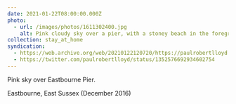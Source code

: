 ```yaml
---
date: 2021-01-22T08:00:00.000Z
photo:
  - url: /images/photos/1611302400.jpg
    alt: Pink cloudy sky over a pier, with a stoney beach in the foreground.
collection: stay_at_home
syndication:
  - https://web.archive.org/web/20210122120720/https://paulrobertlloyd.com/photos/1611302400/
  - https://twitter.com/paulrobertlloyd/status/1352576692934602754
---
```

Pink sky over Eastbourne Pier.

Eastbourne, East Sussex (December 2016)
